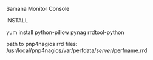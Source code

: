 Samana Monitor Console

INSTALL

yum install python-pillow pynag rrdtool-python

path to pnp4nagios rrd files:
/usr/local/pnp4nagios/var/perfdata/$server/$perfname.rrd
